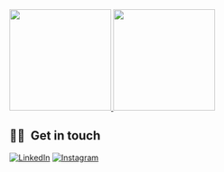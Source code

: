 
<a href="https://github.com/fadhiilrachman?tab=repositories" title="Fadhiil Rachman">
  <img height="180em" src="https://github-readme-stats.vercel.app/api/top-langs/?username=fadhiilrachman&bg_color=151515&text_color=9f9f9f&title_color=fff&layout=compact" />
</a>
<a href="https://github.com/fadhiilrachman" title="Fadhiil Rachman">
  <img height="180em" src="https://github-readme-stats.vercel.app/api?username=fadhiilrachman&show_icons=true&theme=gradient&title_color=fff&icon_color=5C9FF0&text_color=9f9f9f&bg_color=151515" />
</a>

<br/>

<h2> 🤙🏻 &nbsp;Get in touch </h2>

<p align="left">
<a href="https://www.linkedin.com/in/fadhiilrachman/"><img alt="LinkedIn" src="https://img.shields.io/badge/LinkedIn-Fadhiil Rachman-blue?style=flat-square&logo=linkedin"></a>
<a href="https://www.instagram.com/fadhiilrachman/"><img alt="Instagram" src="https://img.shields.io/badge/Instagram-fadhiilrachman-blue?style=flat-square&logo=instagram"></a>
</p>
